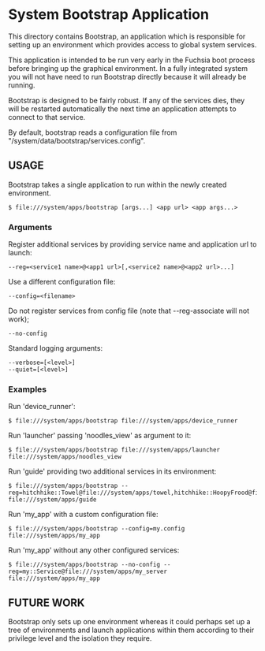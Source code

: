 # System Bootstrap Application

This directory contains Bootstrap, an application which is responsible
for setting up an environment which provides access to global system
services.

This application is intended to be run very early in the Fuchsia boot
process before bringing up the graphical environment.  In a fully
integrated system you will not have need to run Bootstrap directly
because it will already be running.

Bootstrap is designed to be fairly robust.  If any of the services
dies, they will be restarted automatically the next time an
application attempts to connect to that service.

By default, bootstrap reads a configuration file from
"/system/data/bootstrap/services.config".

## USAGE

Bootstrap takes a single application to run within the newly created
environment.

    $ file:///system/apps/bootstrap [args...] <app url> <app args...>

### Arguments

Register additional services by providing service name and application url to launch:

    --reg=<service1 name>@<app1 url>[,<service2 name>@<app2 url>...]

Use a different configuration file:

    --config=<filename>

Do not register services from config file (note that --reg-associate will not work);

    --no-config

Standard logging arguments:

    --verbose=[<level>]
    --quiet=[<level>]

### Examples

Run 'device_runner':

    $ file:///system/apps/bootstrap file:///system/apps/device_runner

Run 'launcher' passing 'noodles_view' as argument to it:

    $ file:///system/apps/bootstrap file:///system/apps/launcher file:///system/apps/noodles_view

Run 'guide' providing two additional services in its environment:

    $ file:///system/apps/bootstrap --reg=hitchhike::Towel@file:///system/apps/towel,hitchhike::HoopyFrood@file:///system/apps/ford_prefect file:///system/apps/guide

Run 'my_app' with a custom configuration file:

    $ file:///system/apps/bootstrap --config=my.config file:///system/apps/my_app

Run 'my_app' without any other configured services:

    $ file:///system/apps/bootstrap --no-config --reg=my::Service@file:///system/apps/my_server file:///system/apps/my_app

## FUTURE WORK

Bootstrap only sets up one environment whereas it could perhaps set
up a tree of environments and launch applications within them according
to their privilege level and the isolation they require.
